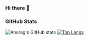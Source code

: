 ### Hi there 👋

<!--
**Korthux/Korthux** is a ✨ _special_ ✨ repository because its `README.md` (this file) appears on your GitHub profile.

Here are some ideas to get you started:

- 🔭 I’m currently working on ...
- 🌱 I’m currently learning ...
- 👯 I’m looking to collaborate on ...
- 🤔 I’m looking for help with ...
- 💬 Ask me about ...
- 📫 How to reach me: ...
- 😄 Pronouns: ...
- ⚡ Fun fact: ...
-->
### GitHub Stats

![Anurag's GitHub stats](https://github-readme-stats.vercel.app/api?username=Korthux&show_icons=true)
[![Top Langs](https://github-readme-stats.vercel.app/api/top-langs/?username=Korthux)](https://github.com/anuraghazra/github-readme-stats)

